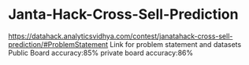 # Janta-Hack-Cross-Sell-Prediction
https://datahack.analyticsvidhya.com/contest/janatahack-cross-sell-prediction/#ProblemStatement
Link for problem statement and datasets
Public Board accuracy:85%
private board accuracy:86%
